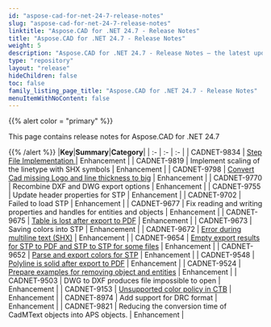 ```yaml
---
id: "aspose-cad-for-net-24-7-release-notes"
slug: "aspose-cad-for-net-24-7-release-notes"
linktitle: "Aspose.CAD for .NET 24.7 - Release Notes"
title: "Aspose.CAD for .NET 24.7 - Release Notes"
weight: 5
description: "Aspose.CAD for .NET 24.7 - Release Notes – the latest updates and fixes."
type: "repository"
layout: "release"
hideChildren: false
toc: false
family_listing_page_title: "Aspose.CAD for .NET 24.7 - Release Notes"
menuItemWithNoContent: false
---
```


{{% alert color = "primary" %}}

This page contains release notes for Aspose.CAD for .NET 24.7

{{% /alert %}}
|**Key**|**Summary**|**Category**|
| :- | :- | :- |
| CADNET-9834 | [Step File Implementation ](https://forum.aspose.com/t/step-file-implementation/286673) | Enhancement |
| CADNET-9819 | Implement scaling of the linetype with SHX symbols | Enhancement |
| CADNET-9798 | [Convert Cad missing Logo and line thickness to big](https://forum.aspose.com/t/convert-cad-missing-logo-and-line-thickness-to-big/284937) | Enhancement |
| CADNET-9770 | Recombine DXF and DWG export options | Enhancement |
| CADNET-9755 | Update header properties for STP | Enhancement |
| CADNET-9702 | Failed to load STP | Enhancement |
| CADNET-9677 | Fix reading and writing properties and handles for entities and objects | Enhancement |
| CADNET-9675 | [Table is lost after export to PDF](https://forum.aspose.com/t/aspose-cad-for-net-23-10-dwg-pdf/277518) | Enhancement |
| CADNET-9673 | Saving colors into STP | Enhancement |
| CADNET-9672 | [Error during multiline text (SHX)](https://forum.aspose.com/t/shx-font-not-recognized/277651) | Enhancement |
| CADNET-9654 | [Empty export results for STP to PDF and STP to STP for some files](https://forum.aspose.com/t/load-and-save-step-files/279132) | Enhancement |
| CADNET-9652 | [Parse and export colors for STP](https://forum.aspose.com/t/load-and-save-step-files/279132) | Enhancement |
| CADNET-9548 | [Polyline is solid after export to PDF](https://forum.aspose.com/t/aspose-cad-net-23-7-0-0-dwg-pdf-ctb/275945) | Enhancement |
| CADNET-9524 | [Prepare examples for removing object and entities](https://forum.aspose.com/t/remove-macro-and-slip-script-from-dwg-file/274725) | Enhancement |
| CADNET-9503 | DWG to DXF produces file impossible to open | Enhancement |
| CADNET-9153 | [Unsupported color policy in CTB](https://forum.aspose.com/t/trial-users-request-xl-93207/265577) | Enhancement |
| CADNET-8974 | Add support for DRC format | Enhancement |
| CADNET-9821 | Reducing the conversion time of CadMText objects into APS objects. | Enhancement |
